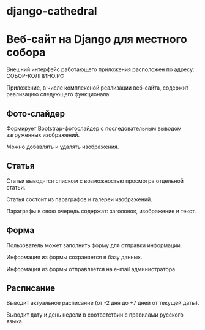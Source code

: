 # django-cathedral

<h1>Веб-сайт на Django для местного собора</h1>
<p>Внешний интерфейс работающего приложения расположен по адресу: СОБОР-КОЛПИНО.РФ</p>
<p>Приложение, в числе комплексной реализации веб-сайта, содержит реализацию следующего функционала:</p>

<h2>Фото-слайдер</h2>
<p>Формирует Bootstrap-фотослайдер с последовательным выводом загруженных изображений.</p>
<p>Можно добавлять и удалять изображения.</p>

<h2>Статья</h2>
<p>Статьи выводятся списком с возможностью просмотра отдельной статьи.</p>
<p>Статья состоит из параграфов и галереи изображений.</p>
<p>Параграфы в свою очередь содержат: заголовок, изображение и текст.</p>

<h2>Форма</h2>
<p>Пользователь может заполнить форму для отправки информации.</p>
<p>Информация из формы сохраняется в базу данных.</p>
<p>Информация из формы отправляется на e-mail администратора.</p>
  
<h2>Расписание</h2>
<p>Выводит актуальное расписание (от -2 дня до +7 дней от текущей даты).</p>
<p>Выводит дату и день недели в соответствии с правилами русского языка.</p>
